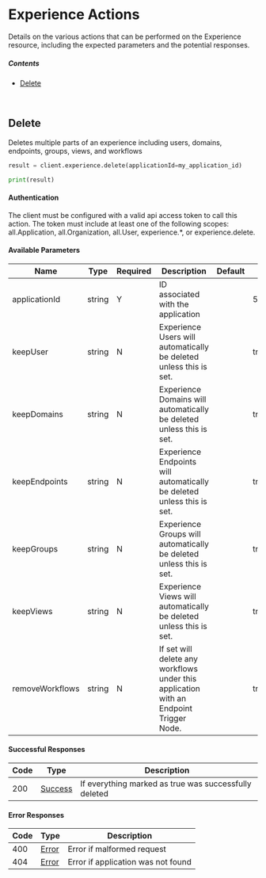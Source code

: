 # Experience Actions

Details on the various actions that can be performed on the
Experience resource, including the expected
parameters and the potential responses.

##### Contents

*   [Delete](#delete)

<br/>

## Delete

Deletes multiple parts of an experience including users, domains, endpoints, groups, views, and workflows

```python
result = client.experience.delete(applicationId=my_application_id)

print(result)
```

#### Authentication
The client must be configured with a valid api access token to call this
action. The token must include at least one of the following scopes:
all.Application, all.Organization, all.User, experience.*, or experience.delete.

#### Available Parameters

| Name | Type | Required | Description | Default | Example |
| ---- | ---- | -------- | ----------- | ------- | ------- |
| applicationId | string | Y | ID associated with the application |  | 575ec8687ae143cd83dc4a97 |
| keepUser | string | N | Experience Users will automatically be deleted unless this is set. |  | true |
| keepDomains | string | N | Experience Domains will automatically be deleted unless this is set. |  | true |
| keepEndpoints | string | N | Experience Endpoints will automatically be deleted unless this is set. |  | true |
| keepGroups | string | N | Experience Groups will automatically be deleted unless this is set. |  | true |
| keepViews | string | N | Experience Views will automatically be deleted unless this is set. |  | true |
| removeWorkflows | string | N | If set will delete any workflows under this application with an Endpoint Trigger Node. |  | true |

#### Successful Responses

| Code | Type | Description |
| ---- | ---- | ----------- |
| 200 | [Success](_schemas.md#success) | If everything marked as true was successfully deleted |

#### Error Responses

| Code | Type | Description |
| ---- | ---- | ----------- |
| 400 | [Error](_schemas.md#error) | Error if malformed request |
| 404 | [Error](_schemas.md#error) | Error if application was not found |
